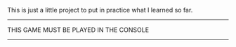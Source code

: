 This is just a little project to put in practice what I learned so far.

---

THIS GAME MUST BE PLAYED IN THE CONSOLE

---
